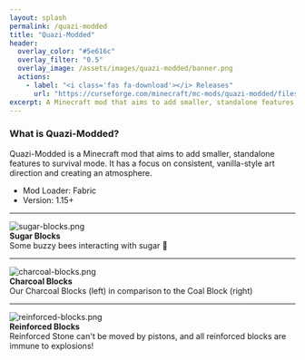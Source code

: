 ```yaml
---
layout: splash
permalink: /quazi-modded
title: "Quazi-Modded"
header:
  overlay_color: "#5e616c"
  overlay_filter: "0.5"
  overlay_image: /assets/images/quazi-modded/banner.png
  actions:
    - label: "<i class='fas fa-download'></i> Releases"
      url: "https://curseforge.com/minecraft/mc-mods/quazi-modded/files"
excerpt: A Minecraft mod that aims to add smaller, standalone features to survival mode
---
```


### What is Quazi-Modded?
Quazi-Modded is a Minecraft mod that aims to add smaller, standalone features to survival mode.  It has a focus on consistent, vanilla-style art direction and creating an atmosphere.

- Mod Loader: Fabric
- Version: 1.15+

---

![sugar-blocks.png](https://origami-games.github.io/assets/images/quazi-modded/sugar-blocks.png)  
**Sugar Blocks**  
Some buzzy bees interacting with sugar 🐝

---

![charcoal-blocks.png](https://origami-games.github.io/assets/images/quazi-modded/charcoal-blocks.png)  
**Charcoal Blocks**  
Our Charcoal Blocks (left) in comparison to the Coal Block (right)

---

![reinforced-blocks.png](https://origami-games.github.io/assets/images/quazi-modded/reinforced-blocks.png)  
**Reinforced Blocks**  
Reinforced Stone can't be moved by pistons, and all reinforced blocks are immune to explosions!

